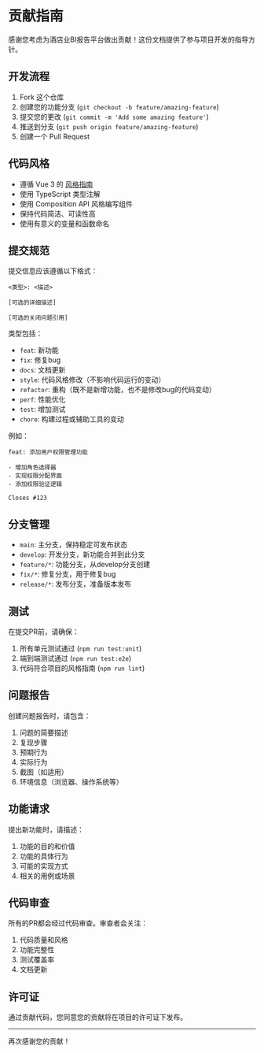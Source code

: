 # 贡献指南

感谢您考虑为酒店业BI报告平台做出贡献！这份文档提供了参与项目开发的指导方针。

## 开发流程

1. Fork 这个仓库
2. 创建您的功能分支 (`git checkout -b feature/amazing-feature`)
3. 提交您的更改 (`git commit -m 'Add some amazing feature'`)
4. 推送到分支 (`git push origin feature/amazing-feature`)
5. 创建一个 Pull Request

## 代码风格

- 遵循 Vue 3 的 [风格指南](https://v3.cn.vuejs.org/style-guide/)
- 使用 TypeScript 类型注解
- 使用 Composition API 风格编写组件
- 保持代码简洁、可读性高
- 使用有意义的变量和函数命名

## 提交规范

提交信息应该遵循以下格式：

```
<类型>: <描述>

[可选的详细描述]

[可选的关闭问题引用]
```

类型包括：
- `feat`: 新功能
- `fix`: 修复bug
- `docs`: 文档更新
- `style`: 代码风格修改（不影响代码运行的变动）
- `refactor`: 重构（既不是新增功能，也不是修改bug的代码变动）
- `perf`: 性能优化
- `test`: 增加测试
- `chore`: 构建过程或辅助工具的变动

例如：
```
feat: 添加用户权限管理功能

- 增加角色选择器
- 实现权限分配界面
- 添加权限验证逻辑

Closes #123
```

## 分支管理

- `main`: 主分支，保持稳定可发布状态
- `develop`: 开发分支，新功能合并到此分支
- `feature/*`: 功能分支，从develop分支创建
- `fix/*`: 修复分支，用于修复bug
- `release/*`: 发布分支，准备版本发布

## 测试

在提交PR前，请确保：

1. 所有单元测试通过 (`npm run test:unit`)
2. 端到端测试通过 (`npm run test:e2e`)
3. 代码符合项目的风格指南 (`npm run lint`)

## 问题报告

创建问题报告时，请包含：

1. 问题的简要描述
2. 复现步骤
3. 预期行为
4. 实际行为
5. 截图（如适用）
6. 环境信息（浏览器、操作系统等）

## 功能请求

提出新功能时，请描述：

1. 功能的目的和价值
2. 功能的具体行为
3. 可能的实现方式
4. 相关的用例或场景

## 代码审查

所有的PR都会经过代码审查。审查者会关注：

1. 代码质量和风格
2. 功能完整性
3. 测试覆盖率
4. 文档更新

## 许可证

通过贡献代码，您同意您的贡献将在项目的许可证下发布。

---

再次感谢您的贡献！ 